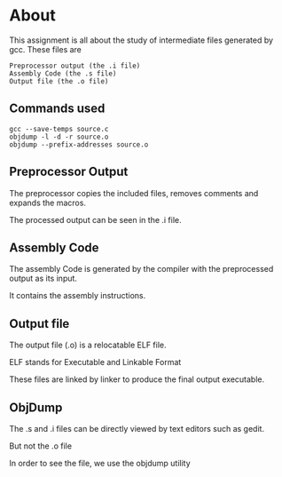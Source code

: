 # About
This assignment is all about the study of intermediate files generated by gcc.
These files are 
```
Preprocessor output (the .i file)
Assembly Code (the .s file)
Output file (the .o file)
```
## Commands used
```
gcc --save-temps source.c
objdump -l -d -r source.o
objdump --prefix-addresses source.o
```
## Preprocessor Output
The preprocessor copies the included files, removes comments and expands the macros.

The processed output can be seen in the .i file.

## Assembly Code
The assembly Code is generated by the compiler with the preprocessed output as its input.

It contains the assembly instructions.

## Output file
The output file (.o) is a relocatable ELF file.

ELF stands for Executable and Linkable Format

These files are linked by linker to produce the final output executable.

## ObjDump
The .s and .i files can be directly viewed by text editors such as gedit.

But not the .o file

In order to see the file, we use the objdump utility





